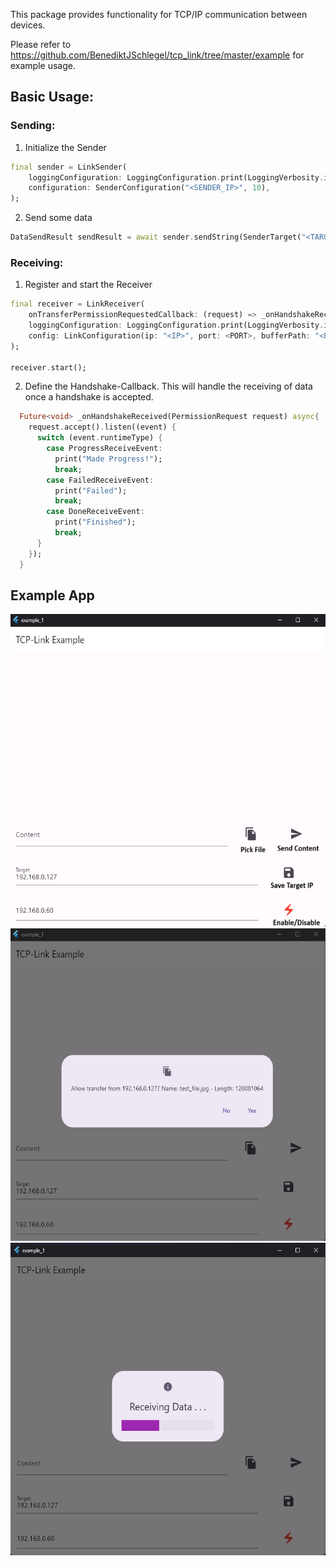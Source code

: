 
This package provides functionality for TCP/IP communication between devices.

Please refer to https://github.com/BenediktJSchlegel/tcp_link/tree/master/example for example usage.


## Basic Usage:

### Sending:

1. Initialize the Sender
``` dart
final sender = LinkSender(
    loggingConfiguration: LoggingConfiguration.print(LoggingVerbosity.info),
    configuration: SenderConfiguration("<SENDER_IP>", 10),
);
```
2. Send some data

``` dart
DataSendResult sendResult = await sender.sendString(SenderTarget("<TARGET_IP>", <PORT>), "This is my data!");
```

### Receiving:

1. Register and start the Receiver
``` dart
final receiver = LinkReceiver(
    onTransferPermissionRequestedCallback: (request) => _onHandshakeReceived(request),
    loggingConfiguration: LoggingConfiguration.print(LoggingVerbosity.info),
    config: LinkConfiguration(ip: "<IP>", port: <PORT>, bufferPath: "<PATH_TO_BUFFER_TO>"),
);

receiver.start();
```
2. Define the Handshake-Callback. This will handle the receiving of data once a handshake is accepted.
``` dart 
  Future<void> _onHandshakeReceived(PermissionRequest request) async{
    request.accept().listen((event) {
      switch (event.runtimeType) {
        case ProgressReceiveEvent:
          print("Made Progress!");
          break;
        case FailedReceiveEvent:
          print("Failed");
          break;
        case DoneReceiveEvent:
          print("Finished");
          break;
      }
    });
  }
```

## Example App

<img alt="img_1.png" height="500" src="img_1.png"/>

<img alt="img_2.png" height="500" src="img_2.png"/>

<img alt="img_3.png" height="500" src="img_3.png"/>
